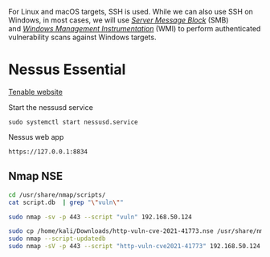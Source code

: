 For Linux and macOS targets, SSH is used. While we can also use SSH on Windows, in most cases, we will use [_Server Message Block_](https://en.wikipedia.org/wiki/Server_Message_Block) (SMB) and [_Windows Management Instrumentation_](https://en.wikipedia.org/wiki/Windows_Management_Instrumentation) (WMI) to perform authenticated vulnerability scans against Windows targets.

# Nessus Essential

[Tenable website](https://www.tenable.com/downloads/nessus)

Start the nessusd service

```shell
sudo systemctl start nessusd.service
```

Nessus web app

```
https://127.0.0.1:8834
```

## Nmap NSE

```bash
cd /usr/share/nmap/scripts/
cat script.db  | grep "\"vuln\""

sudo nmap -sv -p 443 --script "vuln" 192.168.50.124

sudo cp /home/kali/Downloads/http-vuln-cve-2021-41773.nse /usr/share/nmap/scripts/http-vuln-cve2021-41773.nse
sudo nmap --script-updatedb
sudo nmap -sV -p 443 --script "http-vuln-cve2021-41773" 192.168.50.124
```



